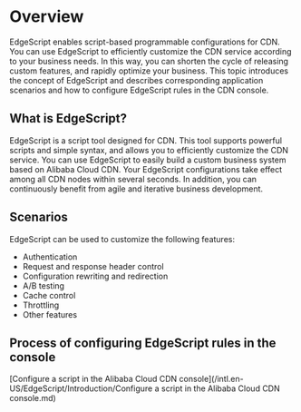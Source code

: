 # Overview

EdgeScript enables script-based programmable configurations for CDN. You can use EdgeScript to efficiently customize the CDN service according to your business needs. In this way, you can shorten the cycle of releasing custom features, and rapidly optimize your business. This topic introduces the concept of EdgeScript and describes corresponding application scenarios and how to configure EdgeScript rules in the CDN console.

## What is EdgeScript?

EdgeScript is a script tool designed for CDN. This tool supports powerful scripts and simple syntax, and allows you to efficiently customize the CDN service. You can use EdgeScript to easily build a custom business system based on Alibaba Cloud CDN. Your EdgeScript configurations take effect among all CDN nodes within several seconds. In addition, you can continuously benefit from agile and iterative business development.

## Scenarios

EdgeScript can be used to customize the following features:

-   Authentication
-   Request and response header control
-   Configuration rewriting and redirection
-   A/B testing
-   Cache control
-   Throttling
-   Other features

## Process of configuring EdgeScript rules in the console

[Configure a script in the Alibaba Cloud CDN console](/intl.en-US/EdgeScript/Introduction/Configure a script in the Alibaba Cloud CDN console.md)

